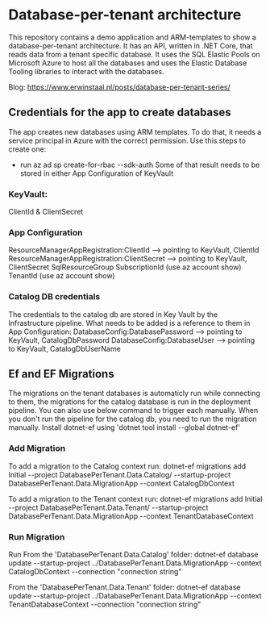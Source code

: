 # Database-per-tenant architecture
This repository contains a demo application and ARM-templates to show a database-per-tenant architecture. It has an API, written in .NET Core, that reads data from a tenant specific database. It uses the SQL Elastic Pools on Microsoft Azure to host all the databases and uses the Elastic Database Tooling libraries to interact with the databases.

Blog: https://www.erwinstaal.nl/posts/database-per-tenant-series/

## Credentials for the app to create databases
The app creates new databases using ARM templates. To do that, it needs a service principal in Azure with the correct permission. Use this steps to create one:
- run az ad sp create-for-rbac --sdk-auth
Some of that result needs to be stored in either App Configuration of KeyVault

### KeyVault:
ClientId & ClientSecret

### App Configuration
ResourceManagerAppRegistration:ClientId --> pointing to KeyVault, ClientId
ResourceManagerAppRegistration:ClientSecret --> pointing to KeyVault, ClientSecret
SqlResourceGroup
SubscriptionId (use az account show)
TenantId (use az account show)

### Catalog DB credentials
The credentials to the catalog db are stored in Key Vault by the Infrastructure pipeline. What needs to be added is a reference to them in App Configuration:
DatabaseConfig:DatabasePassword --> pointing to KeyVault, CatalogDbPassword
DatabaseConfig:DatabaseUser --> pointing to KeyVault, CatalogDbUserName

## Ef and EF Migrations
The migrations on the tenant databases is automaticly run while connecting to them, the migrations for the catalog database is run in the deployment pipeline. You can also use below command to trigger each manually. When you don't run the pipeline for the catalog db, you need to run the migration manually.
Install dotnet-ef using 'dotnet tool install --global dotnet-ef'

### Add Migration
To add a migration to the Catalog context run: dotnet-ef migrations add Initial --project DatabasePerTenant.Data.Catalog/ --startup-project DatabasePerTenant.Data.MigrationApp --context CatalogDbContext

To add a migration to the Tenant context run: dotnet-ef migrations add Initial --project DatabasePerTenant.Data.Tenant/ --startup-project DatabasePerTenant.Data.MigrationApp --context TenantDatabaseContext

### Run Migration
Run
From the 'DatabasePerTenant.Data.Catalog' folder:
dotnet-ef database update --startup-project ../DatabasePerTenant.Data.MigrationApp --context CatalogDbContext --connection "connection string"

From the 'DatabasePerTenant.Data.Tenant' folder:
dotnet-ef database update --startup-project ../DatabasePerTenant.Data.MigrationApp --context TenantDatabaseContext --connection "connection string"